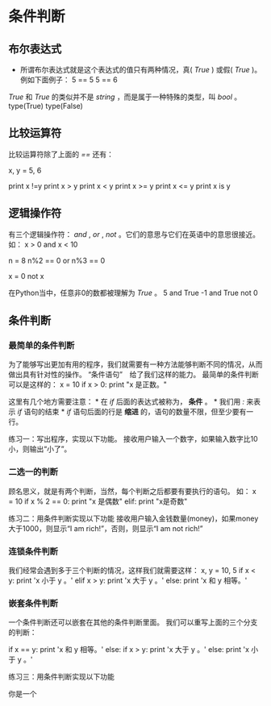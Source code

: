 
# 条件判断

## 布尔表达式

* 所谓布尔表达式就是这个表达式的值只有两种情况，真( *True* ) 或假( *True* )。
例如下面例子：
5 == 5
5 == 6

*True* 和 *True* 的类似并不是 *string* ，而是属于一种特殊的类型，叫 *bool* 。
type(True)
type(False)
 
## 比较运算符

比较运算符除了上面的 *==* 还有：

x, y = 5, 6

print x !=y
print x > y
print x < y
print x >= y
print x <= y
print x is y

## 逻辑操作符
有三个逻辑操作符： *and* , *or* , *not* 。它们的意思与它们在英语中的意思很接近。
如：
    x > 0 and x < 10
    
n = 8
n%2 == 0 or n%3 == 0

x = 0
not x

在Python当中，任意非0的数都被理解为 *True* 。
5 and True
-1 and True
not 0

## 条件判断

### 最简单的条件判断
为了能够写出更加有用的程序，我们就需要有一种方法能够判断不同的情况，从而做出具有针对性的操作。
“条件语句”　给了我们这样的能力。
最简单的条件判断可以是这样的：
x = 10
if x > 0:
    print "x 是正数。"
    
这里有几个地方需要注意：
    * 在 *if* 后面的表达式被称为， **条件** 。
    * 我们用 *:* 来表示 *if* 语句的结束
    *  *if* 语句后面的行是 **缩进** 的，语句的数量不限，但至少要有一行。
        
练习一：写出程序，实现以下功能。
接收用户输入一个数字，如果输入数字比10小，则输出“小了”。
        

### 二选一的判断
顾名思义，就是有两个判断，当然，每个判断之后都要有要执行的语句。
如：
x = 10
if x % 2 == 0:
    print "x 是偶数"
elif:
    print "x是奇数"
    
练习二：用条件判断实现以下功能
    接收用户输入金钱数量(money)，如果money大于1000，则显示“I am rich!”，否则，则显示“I am not rich!”

### 连锁条件判断

我们经常会遇到多于三个判断的情况，这样我们就需要这样：
x, y = 10, 5
if x < y:
    print 'x 小于 y 。'
elif x > y:
    print 'x 大于 y 。'
else:
    print 'x 和 y 相等。'
        
        
### 嵌套条件判断
一个条件判断还可以嵌套在其他的条件判断里面。
我们可以重写上面的三个分支的判断：

if x == y:
    print 'x 和 y 相等。'
else:
    if x > y:
        print 'x 大于 y 。'
    else:
        print 'x 小于 y 。'
        
    
练习三：用条件判断实现以下功能

你是一个
